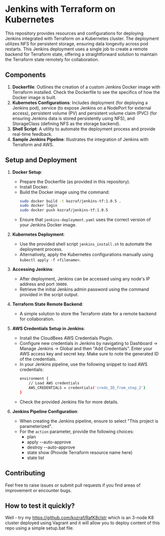 
# Jenkins with Terraform on Kubernetes

This repository provides resources and configurations for deploying Jenkins integrated with Terraform on a Kubernetes cluster. The deployment utilizes NFS for persistent storage, ensuring data longevity across pod restarts. This Jenkins deployment uses a single job to create a remote backend for Terraform state, offering a straightforward solution to maintain the Terraform state remotely for collaboration.

## Components

1. **Dockerfile**: Outlines the creation of a custom Jenkins Docker image with Terraform installed. Check the Dockerfile to see the specifics of how the Docker image is built.
2. **Kubernetes Configurations**: Includes deployment (for deploying a Jenkins pod), service (to expose Jenkins on a NodePort for external access), persistent volume (PV) and persistent volume claim (PVC) (for ensuring Jenkins data is stored persistently using NFS), and StorageClass (defining NFS as the storage backend).
3. **Shell Script**: A utility to automate the deployment process and provide real-time feedback.
4. **Sample Jenkins Pipeline**: Illustrates the integration of Jenkins with Terraform and AWS.

## Setup and Deployment

1. **Docker Setup**:
   - Prepare the Dockerfile (as provided in this repository).
   - Install Docker.
   - Build the Docker image using the command:
     ```bash
     sudo docker build -t kozraf/jenkins-tf:1.0.5 .
     sudo docker login
     sudo docker push kozraf/jenkins-tf:1.0.5
     ```
   - Ensure that `jenkins-deployment.yaml` uses the correct version of your Jenkins Docker image.

2. **Kubernetes Deployment**:
   - Use the provided shell script `jenkins_install.sh` to automate the deployment process.
   - Alternatively, apply the Kubernetes configurations manually using `kubectl apply -f <filename>`.

3. **Accessing Jenkins**:
   - After deployment, Jenkins can be accessed using any node's IP address and port `30000`.
   - Retrieve the initial Jenkins admin password using the command provided in the script output.

4. **Terraform State Remote Backend**:
   - A simple solution to store the Terraform state for a remote backend for collaboration. 

5. **AWS Credentials Setup in Jenkins**:
   - Install the CloudBees AWS Credentials Plugin.
   - Configure new credentials in Jenkins by navigating to Dashboard -> Manage Jenkins -> Global and then "Add Credentials". Enter your AWS access key and secret key. Make sure to note the generated ID of the credentials.
   - In your Jenkins pipeline, use the following snippet to load AWS credentials:
     ```bash
     environment {
         // Load AWS credentials
         AWS_CREDENTIALS = credentials('creds_ID_from_step_2')
     }
     ```
   - Check the provided Jenkins file for more details.

6. **Jenkins Pipeline Configuration**:
   - When creating the Jenkins pipeline, ensure to select "This project is parameterized".
   - For the `action` parameter, provide the following choices:
     - plan
     - apply --auto-approve
     - destroy --auto-approve
     - state show (Provide Terraform resource name here)
     - state list

## Contributing

Feel free to raise issues or submit pull requests if you find areas of improvement or encounter bugs.

## How to test it quickly?

Well - try my https://github.com/kozraf/RafK8clstr which is an 3-node K8 cluster deployed using Vagrant and it will
allow you to deploy content of this repo using a simple setup.bat file.
